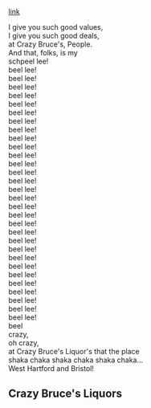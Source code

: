 
[link](#crazy-bruces-liquors)

I give you such good values, <br>
I give you such good deals, <br>
at Crazy Bruce's, People. <br>
And that, folks, is my <br>
schpeel lee! <br>
beel lee! <br>
beel lee! <br>
beel lee! <br>
beel lee! <br>
beel lee! <br>
beel lee! <br>
beel lee! <br>
beel lee! <br>
beel lee! <br>
beel lee! <br>
beel lee! <br>
beel lee! <br>
beel lee! <br>
beel lee! <br>
beel lee! <br>
beel lee! <br>
beel lee! <br>
beel lee! <br>
beel lee! <br>
beel lee! <br>
beel lee! <br>
beel lee! <br>
beel lee! <br>
beel lee! <br>
beel lee! <br>
beel lee! <br>
beel lee! <br>
beel lee! <br>
beel lee! <br>
beel lee! <br>
beel <br>
crazy, <br>
oh crazy, <br>
at Crazy Bruce's Liquor's that the place <br>
shaka chaka shaka chaka shaka chaka... <br>
West Hartford and Bristol! <br>

<h2>Crazy Bruce's Liquors
